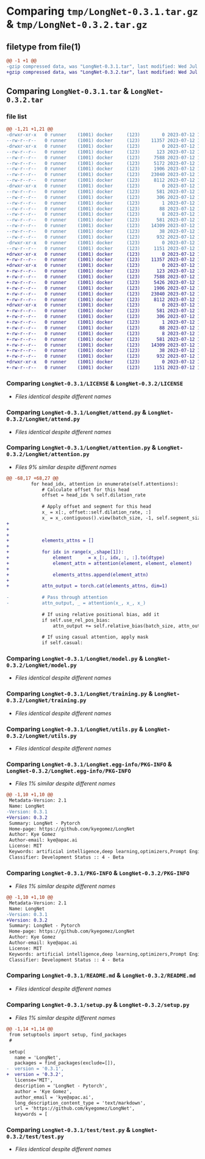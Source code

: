 # Comparing `tmp/LongNet-0.3.1.tar.gz` & `tmp/LongNet-0.3.2.tar.gz`

## filetype from file(1)

```diff
@@ -1 +1 @@
-gzip compressed data, was "LongNet-0.3.1.tar", last modified: Wed Jul 12 19:06:12 2023, max compression
+gzip compressed data, was "LongNet-0.3.2.tar", last modified: Wed Jul 12 19:34:16 2023, max compression
```

## Comparing `LongNet-0.3.1.tar` & `LongNet-0.3.2.tar`

### file list

```diff
@@ -1,21 +1,21 @@
-drwxr-xr-x   0 runner    (1001) docker     (123)        0 2023-07-12 19:06:12.071026 LongNet-0.3.1/
--rw-r--r--   0 runner    (1001) docker     (123)    11357 2023-07-12 19:06:00.000000 LongNet-0.3.1/LICENSE
-drwxr-xr-x   0 runner    (1001) docker     (123)        0 2023-07-12 19:06:12.067026 LongNet-0.3.1/LongNet/
--rw-r--r--   0 runner    (1001) docker     (123)      123 2023-07-12 19:06:00.000000 LongNet-0.3.1/LongNet/__init__.py
--rw-r--r--   0 runner    (1001) docker     (123)     7588 2023-07-12 19:06:00.000000 LongNet-0.3.1/LongNet/attend.py
--rw-r--r--   0 runner    (1001) docker     (123)     5172 2023-07-12 19:06:00.000000 LongNet-0.3.1/LongNet/attention.py
--rw-r--r--   0 runner    (1001) docker     (123)     1906 2023-07-12 19:06:00.000000 LongNet-0.3.1/LongNet/model.py
--rw-r--r--   0 runner    (1001) docker     (123)    23040 2023-07-12 19:06:00.000000 LongNet-0.3.1/LongNet/training.py
--rw-r--r--   0 runner    (1001) docker     (123)     8112 2023-07-12 19:06:00.000000 LongNet-0.3.1/LongNet/utils.py
-drwxr-xr-x   0 runner    (1001) docker     (123)        0 2023-07-12 19:06:12.071026 LongNet-0.3.1/LongNet.egg-info/
--rw-r--r--   0 runner    (1001) docker     (123)      581 2023-07-12 19:06:12.000000 LongNet-0.3.1/LongNet.egg-info/PKG-INFO
--rw-r--r--   0 runner    (1001) docker     (123)      306 2023-07-12 19:06:12.000000 LongNet-0.3.1/LongNet.egg-info/SOURCES.txt
--rw-r--r--   0 runner    (1001) docker     (123)        1 2023-07-12 19:06:12.000000 LongNet-0.3.1/LongNet.egg-info/dependency_links.txt
--rw-r--r--   0 runner    (1001) docker     (123)       88 2023-07-12 19:06:12.000000 LongNet-0.3.1/LongNet.egg-info/requires.txt
--rw-r--r--   0 runner    (1001) docker     (123)        8 2023-07-12 19:06:12.000000 LongNet-0.3.1/LongNet.egg-info/top_level.txt
--rw-r--r--   0 runner    (1001) docker     (123)      581 2023-07-12 19:06:12.071026 LongNet-0.3.1/PKG-INFO
--rw-r--r--   0 runner    (1001) docker     (123)    14309 2023-07-12 19:06:00.000000 LongNet-0.3.1/README.md
--rw-r--r--   0 runner    (1001) docker     (123)       38 2023-07-12 19:06:12.071026 LongNet-0.3.1/setup.cfg
--rw-r--r--   0 runner    (1001) docker     (123)      932 2023-07-12 19:06:00.000000 LongNet-0.3.1/setup.py
-drwxr-xr-x   0 runner    (1001) docker     (123)        0 2023-07-12 19:06:12.071026 LongNet-0.3.1/test/
--rw-r--r--   0 runner    (1001) docker     (123)     1151 2023-07-12 19:06:00.000000 LongNet-0.3.1/test/test.py
+drwxr-xr-x   0 runner    (1001) docker     (123)        0 2023-07-12 19:34:16.872242 LongNet-0.3.2/
+-rw-r--r--   0 runner    (1001) docker     (123)    11357 2023-07-12 19:34:07.000000 LongNet-0.3.2/LICENSE
+drwxr-xr-x   0 runner    (1001) docker     (123)        0 2023-07-12 19:34:16.872242 LongNet-0.3.2/LongNet/
+-rw-r--r--   0 runner    (1001) docker     (123)      123 2023-07-12 19:34:07.000000 LongNet-0.3.2/LongNet/__init__.py
+-rw-r--r--   0 runner    (1001) docker     (123)     7588 2023-07-12 19:34:07.000000 LongNet-0.3.2/LongNet/attend.py
+-rw-r--r--   0 runner    (1001) docker     (123)     5426 2023-07-12 19:34:07.000000 LongNet-0.3.2/LongNet/attention.py
+-rw-r--r--   0 runner    (1001) docker     (123)     1906 2023-07-12 19:34:07.000000 LongNet-0.3.2/LongNet/model.py
+-rw-r--r--   0 runner    (1001) docker     (123)    23040 2023-07-12 19:34:07.000000 LongNet-0.3.2/LongNet/training.py
+-rw-r--r--   0 runner    (1001) docker     (123)     8112 2023-07-12 19:34:07.000000 LongNet-0.3.2/LongNet/utils.py
+drwxr-xr-x   0 runner    (1001) docker     (123)        0 2023-07-12 19:34:16.872242 LongNet-0.3.2/LongNet.egg-info/
+-rw-r--r--   0 runner    (1001) docker     (123)      581 2023-07-12 19:34:16.000000 LongNet-0.3.2/LongNet.egg-info/PKG-INFO
+-rw-r--r--   0 runner    (1001) docker     (123)      306 2023-07-12 19:34:16.000000 LongNet-0.3.2/LongNet.egg-info/SOURCES.txt
+-rw-r--r--   0 runner    (1001) docker     (123)        1 2023-07-12 19:34:16.000000 LongNet-0.3.2/LongNet.egg-info/dependency_links.txt
+-rw-r--r--   0 runner    (1001) docker     (123)       88 2023-07-12 19:34:16.000000 LongNet-0.3.2/LongNet.egg-info/requires.txt
+-rw-r--r--   0 runner    (1001) docker     (123)        8 2023-07-12 19:34:16.000000 LongNet-0.3.2/LongNet.egg-info/top_level.txt
+-rw-r--r--   0 runner    (1001) docker     (123)      581 2023-07-12 19:34:16.872242 LongNet-0.3.2/PKG-INFO
+-rw-r--r--   0 runner    (1001) docker     (123)    14309 2023-07-12 19:34:07.000000 LongNet-0.3.2/README.md
+-rw-r--r--   0 runner    (1001) docker     (123)       38 2023-07-12 19:34:16.872242 LongNet-0.3.2/setup.cfg
+-rw-r--r--   0 runner    (1001) docker     (123)      932 2023-07-12 19:34:07.000000 LongNet-0.3.2/setup.py
+drwxr-xr-x   0 runner    (1001) docker     (123)        0 2023-07-12 19:34:16.872242 LongNet-0.3.2/test/
+-rw-r--r--   0 runner    (1001) docker     (123)     1151 2023-07-12 19:34:07.000000 LongNet-0.3.2/test/test.py
```

### Comparing `LongNet-0.3.1/LICENSE` & `LongNet-0.3.2/LICENSE`

 * *Files identical despite different names*

### Comparing `LongNet-0.3.1/LongNet/attend.py` & `LongNet-0.3.2/LongNet/attend.py`

 * *Files identical despite different names*

### Comparing `LongNet-0.3.1/LongNet/attention.py` & `LongNet-0.3.2/LongNet/attention.py`

 * *Files 9% similar despite different names*

```diff
@@ -68,17 +68,27 @@
         for head_idx, attention in enumerate(self.attentions):
             # Calculate offset for this head
             offset = head_idx % self.dilation_rate
 
             # Apply offset and segment for this head
             x_ = x[:, offset::self.dilation_rate, :]
             x_ = x_.contiguous().view(batch_size, -1, self.segment_size, self.d_model)
+            
+
+            
+            elements_attns = []
+
+            for idx in range(x_.shape[1]):
+                element      = x_[:, idx, :, :].to(dtype)
+                element_attn = attention(element, element, element)
+
+                elements_attns.append(element_attn)
+
+            attn_output = torch.cat(elements_attns, dim=1)
 
-            # Pass through attention
-            attn_output, _ = attention(x_, x_, x_)
             
             # If using relative positional bias, add it
             if self.use_rel_pos_bias:
                 attn_output += self.relative_bias(batch_size, attn_output.size(1), attn_output.size(1))
 
             # If using casual attention, apply mask
             if self.casual:
```

### Comparing `LongNet-0.3.1/LongNet/model.py` & `LongNet-0.3.2/LongNet/model.py`

 * *Files identical despite different names*

### Comparing `LongNet-0.3.1/LongNet/training.py` & `LongNet-0.3.2/LongNet/training.py`

 * *Files identical despite different names*

### Comparing `LongNet-0.3.1/LongNet/utils.py` & `LongNet-0.3.2/LongNet/utils.py`

 * *Files identical despite different names*

### Comparing `LongNet-0.3.1/LongNet.egg-info/PKG-INFO` & `LongNet-0.3.2/LongNet.egg-info/PKG-INFO`

 * *Files 1% similar despite different names*

```diff
@@ -1,10 +1,10 @@
 Metadata-Version: 2.1
 Name: LongNet
-Version: 0.3.1
+Version: 0.3.2
 Summary: LongNet - Pytorch
 Home-page: https://github.com/kyegomez/LongNet
 Author: Kye Gomez
 Author-email: kye@apac.ai
 License: MIT
 Keywords: artificial intelligence,deep learning,optimizers,Prompt Engineering
 Classifier: Development Status :: 4 - Beta
```

### Comparing `LongNet-0.3.1/PKG-INFO` & `LongNet-0.3.2/PKG-INFO`

 * *Files 1% similar despite different names*

```diff
@@ -1,10 +1,10 @@
 Metadata-Version: 2.1
 Name: LongNet
-Version: 0.3.1
+Version: 0.3.2
 Summary: LongNet - Pytorch
 Home-page: https://github.com/kyegomez/LongNet
 Author: Kye Gomez
 Author-email: kye@apac.ai
 License: MIT
 Keywords: artificial intelligence,deep learning,optimizers,Prompt Engineering
 Classifier: Development Status :: 4 - Beta
```

### Comparing `LongNet-0.3.1/README.md` & `LongNet-0.3.2/README.md`

 * *Files identical despite different names*

### Comparing `LongNet-0.3.1/setup.py` & `LongNet-0.3.2/setup.py`

 * *Files 1% similar despite different names*

```diff
@@ -1,14 +1,14 @@
 from setuptools import setup, find_packages
 # 
 
 setup(
   name = 'LongNet',
   packages = find_packages(exclude=[]),
-  version = '0.3.1',
+  version = '0.3.2',
   license='MIT',
   description = 'LongNet - Pytorch',
   author = 'Kye Gomez',
   author_email = 'kye@apac.ai',
   long_description_content_type = 'text/markdown',
   url = 'https://github.com/kyegomez/LongNet',
   keywords = [
```

### Comparing `LongNet-0.3.1/test/test.py` & `LongNet-0.3.2/test/test.py`

 * *Files identical despite different names*

